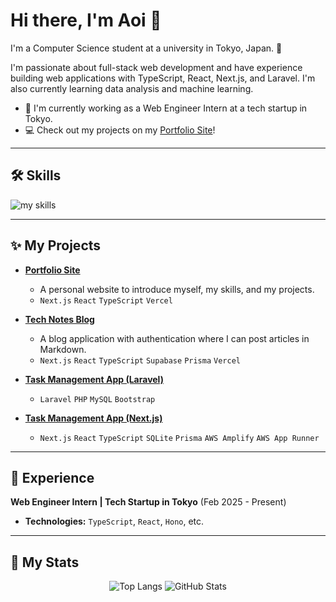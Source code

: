 # Hi there, I'm Aoi 👋

I'm a Computer Science student at a university in Tokyo, Japan. 🗼

I'm passionate about full-stack web development and have experience building web applications with TypeScript, React, Next.js, and Laravel. I'm also currently learning data analysis and machine learning.

- 🏢 I'm currently working as a Web Engineer Intern at a tech startup in Tokyo.
- 💻 Check out my projects on my [Portfolio Site](https://aoi3u.vercel.app/)!

---

## 🛠️ Skills

<img alt="my skills" src="https://skillicons.dev/icons?theme=dark&perline=7&i=html,css,js,typescript,react,next,php,laravel,python,java,aws" />

---

## ✨ My Projects

- **[Portfolio Site](https://aoi3u.vercel.app/)**
  - A personal website to introduce myself, my skills, and my projects.
  - `Next.js` `React` `TypeScript` `Vercel`

- **[Tech Notes Blog](https://tech-notes-waseda.vercel.app/)**
  - A blog application with authentication where I can post articles in Markdown.
  - `Next.js` `React` `TypeScript` `Supabase` `Prisma` `Vercel`

- **[Task Management App (Laravel)](https://laravel-to-do.vercel.app/tasks)**
  - `Laravel` `PHP` `MySQL` `Bootstrap`

- **[Task Management App (Next.js)](https://main.dwd55mk6komcp.amplifyapp.com/)**  
  - `Next.js` `React` `TypeScript` `SQLite` `Prisma` `AWS Amplify` `AWS App Runner`
---

## 🏢 Experience

**Web Engineer Intern | Tech Startup in Tokyo** (Feb 2025 - Present)
- **Technologies:** `TypeScript`, `React`, `Hono`, etc.

---

## 💪 My Stats

<p align="center">
  <img alt="Top Langs" src="https://github-readme-stats-clone-flame.vercel.app/api/top-langs/?username=Aoi3u&layout=compact&exclude_repo=github-readme-stats" />
  <img alt="GitHub Stats" src="https://github-readme-stats-clone-flame.vercel.app/api?username=Aoi3u&layout=compact" />
</p>
